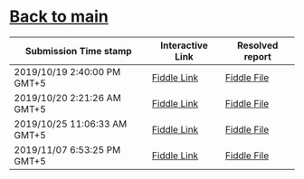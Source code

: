 # [Back to main](https://github.com/glaghari/database-assignement-2019)
|Submission Time stamp          | Interactive Link                                                                              | Resolved report                                                                              |
| ----------------------------- | --------------------------------------------------------------------------------------------- | -------------------------------------------------------------------------------------------- |
| 2019/10/19 2:40:00 PM GMT+5 | [Fiddle Link](https://dbfiddle.uk/?rdbms=oracle_11.2&fiddle=7e00dfcdfd28a32fb4c35fca30bc9bae) | [Fiddle File](processed/csm-84/7e00dfcdfd28a32fb4c35fca30bc9bae.md) |
| 2019/10/20 2:21:26 AM GMT+5 | [Fiddle Link](https://dbfiddle.uk/?rdbms=oracle_11.2&fiddle=25af2f9d998d6ff208aaf363bd4934ff) | [Fiddle File](processed/csm-84/25af2f9d998d6ff208aaf363bd4934ff.md) |
| 2019/10/25 11:06:33 AM GMT+5 | [Fiddle Link](https://dbfiddle.uk/?rdbms=oracle_11.2&fiddle=59641b16eb3b5c8bb5b44e6004c2a57d) | [Fiddle File](processed/csm-84/59641b16eb3b5c8bb5b44e6004c2a57d.md) |
| 2019/11/07 6:53:25 PM GMT+5 | [Fiddle Link](https://dbfiddle.uk/?rdbms=oracle_11.2&fiddle=452d9793f489ea4f44ca09f53833a6d4) | [Fiddle File](processed/csm-84/452d9793f489ea4f44ca09f53833a6d4.md) |
